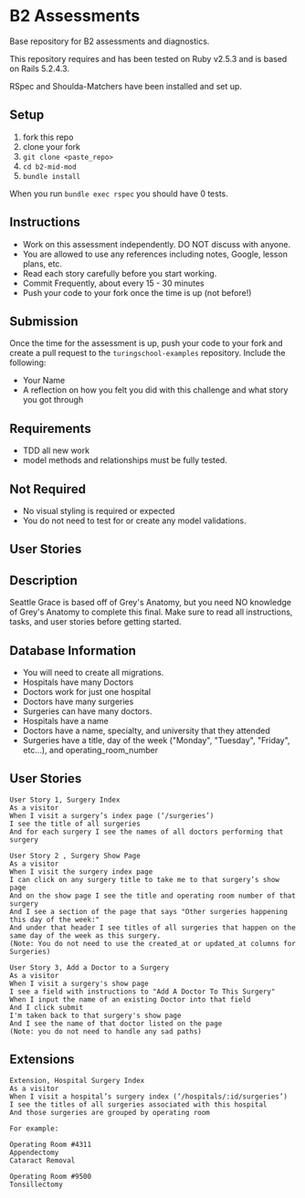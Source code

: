 # B2 Assessments

Base repository for B2 assessments and diagnostics.

This repository requires and has been tested on Ruby v2.5.3 and is based on Rails 5.2.4.3.

RSpec and Shoulda-Matchers have been installed and set up.

## Setup

1. fork this repo
2. clone your fork
3. `git clone <paste_repo>`
4. `cd b2-mid-mod`
5. `bundle install`

When you run `bundle exec rspec` you should have 0 tests.

## Instructions

* Work on this assessment independently. DO NOT discuss with anyone.
* You are allowed to use any references including notes, Google, lesson plans, etc.
* Read each story carefully before you start working.
* Commit Frequently, about every 15 - 30 minutes
* Push your code to your fork once the time is up (not before!)

## Submission

Once the time for the assessment is up, push your code to your fork and create a pull request to the `turingschool-examples` repository. Include the following:

* Your Name
* A reflection on how you felt you did with this challenge and what story you got through

## Requirements

* TDD all new work
* model methods and relationships must be fully tested.

## Not Required

* No visual styling is required or expected
* You do not need to test for or create any model validations.

## User Stories

## Description
Seattle Grace is based off of Grey's Anatomy, but you need NO knowledge of Grey's Anatomy to complete this final. Make sure to read all instructions, tasks, and user stories before getting started. 

## Database Information

* You will need to create all migrations. 
* Hospitals have many Doctors
* Doctors work for just one hospital 
* Doctors have many surgeries 
* Surgeries can have many doctors. 
* Hospitals have a name 
* Doctors have a name, specialty, and university that they attended 
* Surgeries have a title, day of the week ("Monday", "Tuesday", "Friday", etc...), and operating_room_number

## User Stories

```
User Story 1, Surgery Index
As a visitor 
When I visit a surgery’s index page (‘/surgeries’)
I see the title of all surgeries
And for each surgery I see the names of all doctors performing that surgery
```
```
User Story 2 , Surgery Show Page
As a visitor
When I visit the surgery index page
I can click on any surgery title to take me to that surgery’s show page
And on the show page I see the title and operating room number of that surgery
And I see a section of the page that says "Other surgeries happening this day of the week:"
And under that header I see titles of all surgeries that happen on the same day of the week as this surgery.
(Note: You do not need to use the created_at or updated_at columns for Surgeries)
```
```
User Story 3, Add a Doctor to a Surgery
As a visitor
When I visit a surgery's show page
I see a field with instructions to "Add A Doctor To This Surgery"
When I input the name of an existing Doctor into that field
And I click submit
I'm taken back to that surgery's show page
And I see the name of that doctor listed on the page
(Note: you do not need to handle any sad paths)
```

## Extensions

```
Extension, Hospital Surgery Index
As a visitor
When I visit a hospital’s surgery index (‘/hospitals/:id/surgeries’)
I see the titles of all surgeries associated with this hospital
And those surgeries are grouped by operating room

For example:

Operating Room #4311
Appendectomy
Cataract Removal

Operating Room #9500
Tonsillectomy

